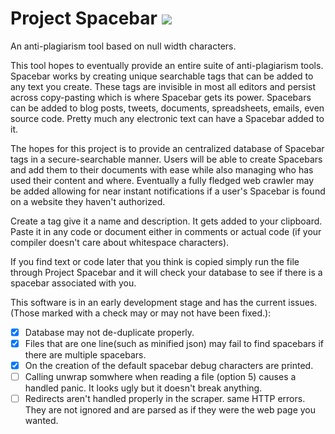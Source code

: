 Project Spacebar [![](https://travis-ci.org/LogoiLab/spacebar.svg?branch=master)](https://travis-ci.org/LogoiLab/spacebar)
===
An anti-plagiarism tool based on null width characters.

This tool hopes to eventually provide an entire suite of anti-plagiarism tools. Spacebar works by creating unique searchable tags that can be added to any text you create. These tags are invisible in most all editors and persist across copy-pasting which is where Spacebar gets its power. Spacebars can be added to blog posts, tweets, documents, spreadsheets, emails, even source code. Pretty much any electronic text can have a Spacebar added to it.

The hopes for this project is to provide an centralized database of Spacebar tags in a secure-searchable manner. Users will be able to create Spacebars and add them to their documents with ease while also managing who has used their content and where. Eventually a fully fledged web crawler may be added allowing for near instant notifications if a user's Spacebar is found on a website they haven't authorized.

Create a tag give it a name and description. It gets added to your clipboard. Paste it in any code or document either in comments or actual code (if your compiler doesn't care about whitespace characters).

If you find text or code later that you think is copied simply run the file through Project Spacebar and it will check your database to see if there is a spacebar associated with you.

This software is in an early development stage and has the current issues. (Those marked with a check may or may not have been fixed.):
- [X] Database may not de-duplicate properly.
- [x] Files that are one line(such as minified json) may fail to find spacebars if there are multiple spacebars.
- [x] On the creation of the default spacebar debug characters are printed.
- [ ] Calling unwrap somwhere when reading a file (option 5) causes a handled panic. It looks ugly but it doesn't break anything.
- [ ] Redirects aren't handled properly in the scraper. same HTTP errors. They are not ignored and are parsed as if they were the web page you wanted.
